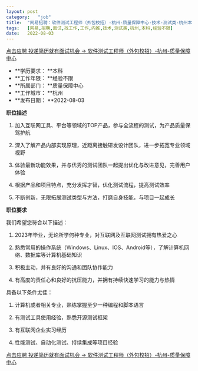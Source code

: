 ```yaml
---
layout:	post
category:	"job"
title:	"网易招聘：软件测试工程师（外包校招）-杭州-质量保障中心-技术-测试类-杭州本科经验不限"
tags:	[网易,招聘,面试,找工作,工作,内推,技术,测试类,杭州,本科,经验不限]
date:	2022-08-03
---
```


[点击应聘 投递简历就有面试机会 ->  软件测试工程师（外包校招）-杭州-质量保障中心](http://mobile.bole.netease.com/bole/boleDetail?id=42053&employeeId=346f03c3cda5f04c&key=all)



- **学历要求： **本科
- **工作年限： **经验不限
- **所属部门： **质量保障中心
- **工作城市： **杭州
- **发布日期： **2022-08-03



**职位描述**

1. 加入互联网工具、平台等领域的TOP产品，参与全流程的测试，为产品质量保驾护航

2. 深入了解产品内部实现原理，近距离接触研发设计团队，进一步拓宽专业领域视野

3. 体验最新功能效果，并与优秀的测试团队一起提出优化与改进意见，完善用户体验

4. 根据产品和项目特点，充分发挥才智，优化测试流程，提高测试效率

5. 不断创新，无限拓展测试类型与方法，打磨自身技能，与项目一起成长



**职位要求**

我们希望您符合以下描述：

1. 2023年毕业，无论所学何种专业，对互联网及互联网测试拥有热爱之心

2. 熟悉常用的操作系统（Windows、Linux、IOS、Android等），了解计算机网络、数据库等计算机基础知识

3. 积极主动，并有良好的沟通和团队协作能力

4. 有高度的责任心和良好的抗压能力，并拥有持续快速学习的能力与热情

具备以下条件尤佳：

1. 计算机或者相关专业，熟练掌握至少一种编程和脚本语言

2. 有测试工具使用经验，熟悉开源测试框架

3. 有互联网企业实习经历

4. 性能测试、自动化测试、持续集成等项目经验





[点击应聘 投递简历就有面试机会 ->  软件测试工程师（外包校招）-杭州-质量保障中心](http://mobile.bole.netease.com/bole/boleDetail?id=42053&employeeId=346f03c3cda5f04c&key=all)